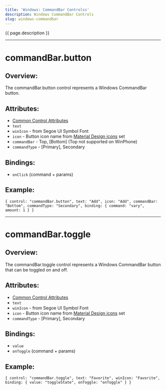 ```yaml
---
title: 'Windows: CommandBar Controlss'
description: Windows CommandBar Controls
slug: windows-commandbar
---
```


{{ page.description }}

----

# commandBar.button

## Overview:

The commandBar.button control represents a Windows CommandBar button.

## Attributes:

* [Common Control Attributes](common)
* `text`
* `winIcon` - from Segoe UI Symbol Font
* `icon` - Button icon name from [Material Design icons](https://design.google.com/icons/) set
* `commandBar` - Top, [Bottom] (Top not supported on WinPhone)
* `commandType` - [Primary], Secondary

## Bindings:

* `onClick` (command + params)

## Example:

    { control: "commandBar.button", text: "Add", icon: "Add", commandBar: "Bottom", commandType: "Secondary", binding: { command: "vary", amount: 1 } }
 
----

# commandBar.toggle

## Overview:

The commandBar.toggle control represents a Windows CommandBar button that can be toggled on and off.

## Attributes:

* [Common Control Attributes](common)
* `text`
* `winIcon` - from Segoe UI Symbol Font
* `icon` - Button icon name from [Material Design icons](https://design.google.com/icons/) set
* `commandType` - [Primary], Secondary

## Bindings:

* `value`
* `onToggle` (command + params)

## Example:

    { control: "commandBar.toggle", text: "Favorite", winIcon: "Favorite", binding: { value: "toggleState", onToggle: "onToggle" } }

